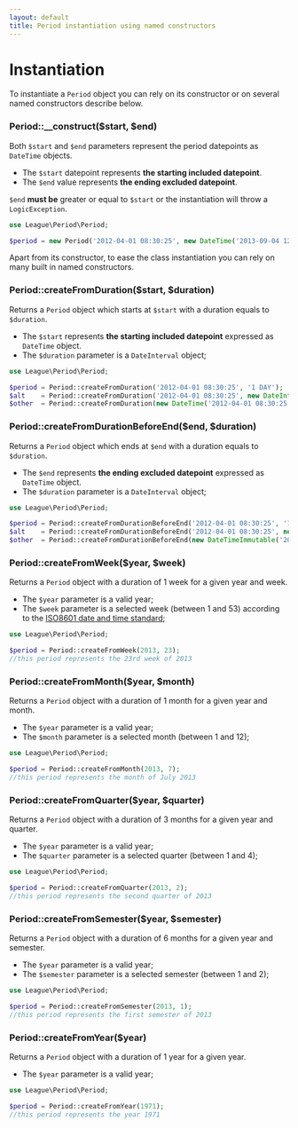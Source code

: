 ```yaml
---
layout: default
title: Period instantiation using named constructors
---
```


# Instantiation

To instantiate a `Period` object you can rely on its constructor or on several named constructors describe below.

### Period::__construct($start, $end)

Both `$start` and `$end` parameters represent the period datepoints as `DateTime` objects.

- The `$start` datepoint represents **the starting included datepoint**.
- The `$end` value represents **the ending excluded datepoint**.

`$end` **must be** greater or equal to `$start` or the instantiation will throw a `LogicException`.

~~~php
use League\Period\Period;

$period = new Period('2012-04-01 08:30:25', new DateTime('2013-09-04 12:35:21'));
~~~

Apart from its constructor, to ease the class instantiation you can rely on many built in named constructors.

### Period::createFromDuration($start, $duration)

Returns a `Period` object which starts at `$start` with a duration equals to `$duration`.

- The `$start` represents **the starting included datepoint** expressed as `DateTime` object.
- The `$duration` parameter is a `DateInterval` object;

~~~php
use League\Period\Period;

$period = Period::createFromDuration('2012-04-01 08:30:25', '1 DAY');
$alt    = Period::createFromDuration('2012-04-01 08:30:25', new DateInterval('P1D'));
$other  = Period::createFromDuration(new DateTime('2012-04-01 08:30:25'), 86400);
~~~

### Period::createFromDurationBeforeEnd($end, $duration)

Returns a `Period` object which ends at `$end` with a duration equals to `$duration`.

- The `$end` represents **the ending excluded datepoint** expressed as `DateTime` object.
- The `$duration` parameter is a `DateInterval` object;

~~~php
use League\Period\Period;

$period = Period::createFromDurationBeforeEnd('2012-04-01 08:30:25', '1 DAY');
$alt    = Period::createFromDurationBeforeEnd('2012-04-01 08:30:25', new DateInterval('P1D'));
$other  = Period::createFromDurationBeforeEnd(new DateTimeImmutable('2012-04-01 08:30:25'), 86400);
~~~

### Period::createFromWeek($year, $week)

Returns a `Period` object with a duration of 1 week for a given year and week.

- The `$year` parameter is a valid year;
- The `$week` parameter is a selected week (between 1 and 53) according to the [ISO8601 date and time standard](http://en.wikipedia.org/wiki/ISO_week_date);

~~~php
use League\Period\Period;

$period = Period::createFromWeek(2013, 23);
//this period represents the 23rd week of 2013
~~~

### Period::createFromMonth($year, $month)

Returns a `Period` object with a duration of 1 month for a given year and month.

- The `$year` parameter is a valid year;
- The `$month` parameter is a selected month (between 1 and 12);

~~~php
use League\Period\Period;

$period = Period::createFromMonth(2013, 7);
//this period represents the month of July 2013
~~~

### Period::createFromQuarter($year, $quarter)

Returns a `Period` object with a duration of 3 months for a given year and quarter.

- The `$year` parameter is a valid year;
- The `$quarter` parameter is a selected quarter (between 1 and 4);

~~~php
use League\Period\Period;

$period = Period::createFromQuarter(2013, 2);
//this period represents the second quarter of 2013
~~~

### Period::createFromSemester($year, $semester)

Returns a `Period` object with a duration of 6 months for a given year and semester.

- The `$year` parameter is a valid year;
- The `$semester` parameter is a selected semester (between 1 and 2);

~~~php
use League\Period\Period;

$period = Period::createFromSemester(2013, 1);
//this period represents the first semester of 2013
~~~

### Period::createFromYear($year)

Returns a `Period` object with a duration of 1 year for a given year.

- The `$year` parameter is a valid year;

~~~php
use League\Period\Period;

$period = Period::createFromYear(1971);
//this period represents the year 1971
~~~
